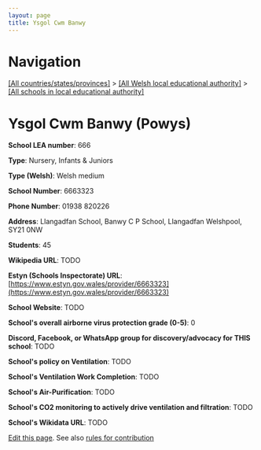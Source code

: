```yaml
---
layout: page
title: Ysgol Cwm Banwy
---
```

# Navigation

[[All countries/states/provinces]](../../..) > [[All Welsh local educational authority]](../..) > [[All schools in local educational authority]](..)

# Ysgol Cwm Banwy (Powys)

**School LEA number**: 666

**Type**: Nursery, Infants & Juniors

**Type (Welsh)**: Welsh medium

**School Number**: 6663323

**Phone Number**: 01938 820226

**Address**: Llangadfan School, Banwy C P School, Llangadfan Welshpool, SY21 0NW

**Students**: 45

**Wikipedia URL**: TODO

**Estyn (Schools Inspectorate) URL**: [https://www.estyn.gov.wales/provider/6663323](https://www.estyn.gov.wales/provider/6663323)

**School Website**: TODO

**School's overall airborne virus protection grade (0-5)**: 0

**Discord, Facebook, or WhatsApp group for discovery/advocacy for THIS school**: TODO

**School's policy on Ventilation**: TODO

**School's Ventilation Work Completion**: TODO

**School's Air-Purification**: TODO

**School's CO2 monitoring to actively drive ventilation and filtration**: TODO

**School's Wikidata URL**: TODO




[Edit this page](https://github.com/VentilationProject/Wales/edit/prif/./Powys/Ysgol_Cwm_Banwy.md). See also [rules for contribution](../../../contribution-rules/)